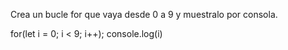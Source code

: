 Crea un bucle for que vaya desde 0 a 9 y muestralo por consola.

for(let i = 0; i < 9; i++);
console.log(i)